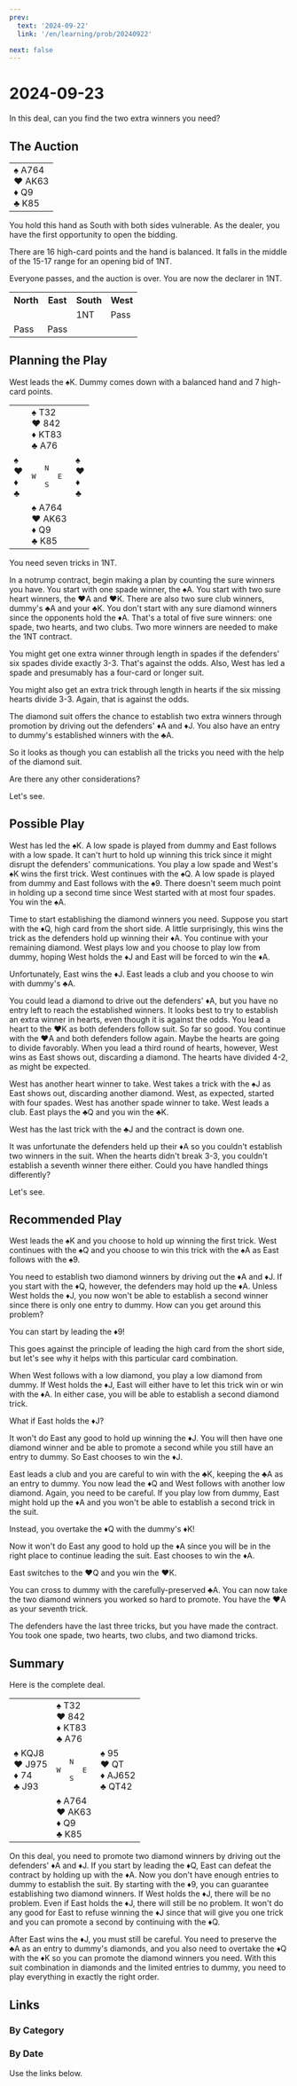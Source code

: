 ```yaml
---
prev:
  text: '2024-09-22'
  link: '/en/learning/prob/20240922'

next: false
---
```


# 2024-09-23

In this deal, can you find the two extra winners you need?

<Badge type="warning" text="Play"/>

## The Auction

<table class="hand">
	<tr>
		<td>♠ A764<br>♥ AK63<br>♦ Q9<br>♣ K85</td>
	</tr>
</table>

You hold this hand as South with both sides vulnerable. As the dealer, you have the first opportunity to open the bidding.

There are 16 high-card points and the hand is balanced. It falls in the middle of the 15-17 range for an opening bid of 1NT.

Everyone passes, and the auction is over. You are now the declarer in 1NT.

<table class="auction">
	<tr>
		<th>North</th>
		<th>East</th>
		<th>South</th>
		<th>West</th>
	</tr>
	<tr>
		<td></td>
		<td></td>
		<td>1NT</td>
		<td>Pass</td>
	</tr>
	<tr>
		<td>Pass</td>
		<td>Pass</td>
		<td></td>
		<td></td>
	</tr>
</table>

## Planning the Play

West leads the ♠K. Dummy comes down with a balanced hand and 7 high-card points.

<table class="deal">
	<tr>
		<td></td>
		<td>♠ T32<br>♥ 842<br>♦ KT83<br>♣ A76</td>
		<td></td>
	</tr>
	<tr>
		<td>♠ <br>♥ <br>♦ <br>♣ </td>
		<td><pre>   N<br>W     E<br>   S</pre></td>
		<td>♠ <br>♥ <br>♦ <br>♣ </td>
	</tr>
	<tr>
		<td></td>
		<td>♠ A764<br>♥ AK63<br>♦ Q9<br>♣ K85</td>
		<td></td>
	</tr>
</table>

You need seven tricks in 1NT.

In a notrump contract, begin making a plan by counting the sure winners you have. You start with one spade winner, the ♠A. You start with two sure heart winners, the ♥A and ♥K. There are also two sure club winners, dummy's ♣A and your ♣K. You don't start with any sure diamond winners since the opponents hold the ♦A. That's a total of five sure winners: one spade, two hearts, and two clubs. Two more winners are needed to make the 1NT contract.

You might get one extra winner through length in spades if the defenders' six spades divide exactly 3-3. That's against the odds. Also, West has led a spade and presumably has a four-card or longer suit.

You might also get an extra trick through length in hearts if the six missing hearts divide 3-3. Again, that is against the odds.

The diamond suit offers the chance to establish two extra winners through promotion by driving out the defenders' ♦A and ♦J. You also have an entry to dummy's established winners with the ♣A.

So it looks as though you can establish all the tricks you need with the help of the diamond suit.

Are there any other considerations?

Let's see.

## Possible Play

West has led the ♠K. A low spade is played from dummy and East follows with a low spade. It can't hurt to hold up winning this trick since it might disrupt the defenders' communications. You play a low spade and West's ♠K wins the first trick. West continues with the ♠Q. A low spade is played from dummy and East follows with the ♠9. There doesn't seem much point in holding up a second time since West started with at most four spades. You win the ♠A.

Time to start establishing the diamond winners you need. Suppose you start with the ♦Q, high card from the short side. A little surprisingly, this wins the trick as the defenders hold up winning their ♦A. You continue with your remaining diamond. West plays low and you choose to play low from dummy, hoping West holds the ♦J and East will be forced to win the ♦A.

Unfortunately, East wins the ♦J. East leads a club and you choose to win with dummy's ♣A.

You could lead a diamond to drive out the defenders' ♦A, but you have no entry left to reach the established winners. It looks best to try to establish an extra winner in hearts, even though it is against the odds. You lead a heart to the ♥K as both defenders follow suit. So far so good. You continue with the ♥A and both defenders follow again. Maybe the hearts are going to divide favorably. When you lead a third round of hearts, however, West wins as East shows out, discarding a diamond. The hearts have divided 4-2, as might be expected.

West has another heart winner to take. West takes a trick with the ♠J as East shows out, discarding another diamond. West, as expected, started with four spades. West has another spade winner to take. West leads a club. East plays the ♣Q and you win the ♣K.

West has the last trick with the ♣J and the contract is down one.

It was unfortunate the defenders held up their ♦A so you couldn't establish two winners in the suit. When the hearts didn't break 3-3, you couldn't establish a seventh winner there either. Could you have handled things differently?

Let's see.

## Recommended Play

West leads the ♠K and you choose to hold up winning the first trick. West continues with the ♠Q and you choose to win this trick with the ♠A as East follows with the ♠9.

You need to establish two diamond winners by driving out the ♦A and ♦J.
If you start with the ♦Q, however, the defenders may hold up the ♦A. Unless West holds the ♦J, you now won't be able to establish a second winner since there is only one entry to dummy. How can you get around this problem?

You can start by leading the ♦9!

This goes against the principle of leading the high card from the short side, but let's see why it helps with this particular card combination.

When West follows with a low diamond, you play a low diamond from dummy. If West holds the ♦J, East will either have to let this trick win or win with the ♦A. In either case, you will be able to establish a second diamond trick.

What if East holds the ♦J?

It won't do East any good to hold up winning the ♦J. You will then have one diamond winner and be able to promote a second while you still have an entry to dummy. So East chooses to win the ♦J.

East leads a club and you are careful to win with the ♣K, keeping the ♣A as an entry to dummy. You now lead the ♦Q and West follows with another low diamond. Again, you need to be careful. If you play low from dummy, East might hold up the ♦A and you won't be able to establish a second trick in the suit.

Instead, you overtake the ♦Q with the dummy's ♦K!

Now it won't do East any good to hold up the ♦A since you will be in the right place to continue leading the suit. East chooses to win the ♦A.

East switches to the ♥Q and you win the ♥K.

You can cross to dummy with the carefully-preserved ♣A. You can now take the two diamond winners you worked so hard to promote. You have the ♥A as your seventh trick.

The defenders have the last three tricks, but you have made the contract. You took one spade, two hearts, two clubs, and two diamond tricks.

## Summary

Here is the complete deal.

<table class="deal">
	<tr>
		<td></td>
		<td>♠ T32<br>♥ 842<br>♦ KT83<br>♣ A76</td>
		<td></td>
	</tr>
	<tr>
		<td>♠ KQJ8<br>♥ J975<br>♦ 74<br>♣ J93</td>
		<td><pre>   N<br>W     E<br>   S</pre></td>
		<td>♠ 95<br>♥ QT<br>♦ AJ652<br>♣ QT42</td>
	</tr>
	<tr>
		<td></td>
		<td>♠ A764<br>♥ AK63<br>♦ Q9<br>♣ K85</td>
		<td></td>
	</tr>
</table>

On this deal, you need to promote two diamond winners by driving out the defenders' ♦A and ♦J. If you start by leading the ♦Q, East can defeat the contract by holding up with the ♦A. Now you don't have enough entries to dummy to establish the suit. By starting with the ♦9, you can guarantee establishing two diamond winners. If West holds the ♦J, there will be no problem. Even if East holds the ♦J, there will still be no problem. It won't do any good for East to refuse winning the ♦J since that will give you one trick and you can promote a second by continuing with the ♦Q.

After East wins the ♦J, you must still be careful. You need to preserve the ♣A as an entry to dummy's diamonds, and you also need to overtake the ♦Q with the ♦K so you can promote the diamond winners you need. With this suit combination in diamonds and the limited entries to dummy, you need to play everything in exactly the right order.

## Links

[<Badge type="tip" text="Go to Practice"/>](/en/practice/prob/20240923)

### By Category

[<Badge type="tip" text="<--"/>](/en/learning/prob/20240921)
[<Badge type="tip" text="Calendar"/>](/en/learning/calendar/202409)
[<Badge type="info" text="-->"/>](/en/learning/prob/20240923#links)

### By Date

Use the links below.